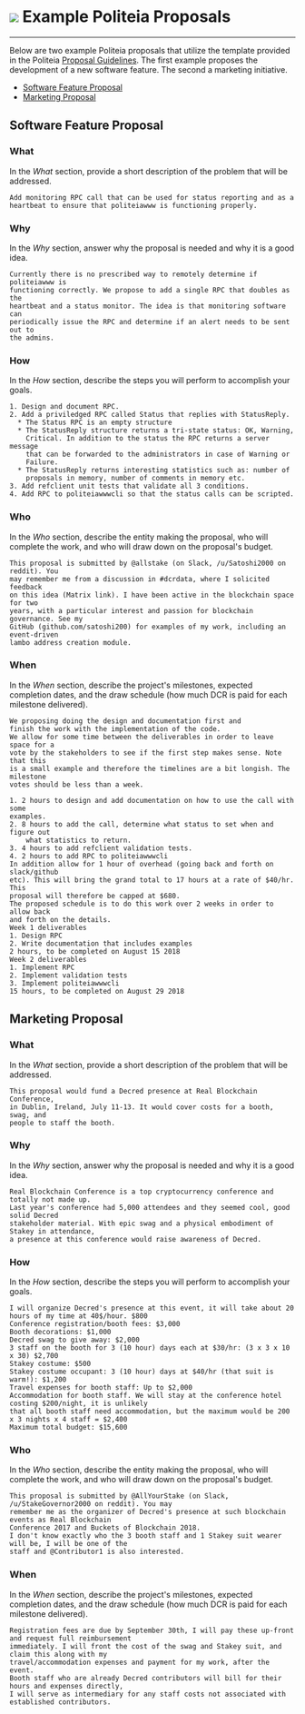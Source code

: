 # <img class="dcr-icon" src="/img/dcr-icons/Politeia.svg" /> Example Politeia Proposals

---

Below are two example Politeia proposals that utilize the template provided in the
Politeia [Proposal Guidelines](proposal-guidelines.md). The first example proposes the 
development of a new software feature. The second a marketing initiative.

- [Software Feature Proposal](#software-feature-proposal)
- [Marketing Proposal](#marketing-proposal)

## Software Feature Proposal

### What

In the *What* section, provide a short description of the problem that will 
be addressed.

    Add monitoring RPC call that can be used for status reporting and as a
    heartbeat to ensure that politeiawww is functioning properly.

### Why

In the *Why* section, answer why the proposal is needed and why it is
a good idea.

    Currently there is no prescribed way to remotely determine if politeiawww is
    functioning correctly. We propose to add a single RPC that doubles as the
    heartbeat and a status monitor. The idea is that monitoring software can
    periodically issue the RPC and determine if an alert needs to be sent out to
    the admins.

### How

In the *How* section, describe the steps you will perform to accomplish your
goals.

    1. Design and document RPC.
    2. Add a priviledged RPC called Status that replies with StatusReply.
      * The Status RPC is an empty structure
      * The StatusReply structure returns a tri-state status: OK, Warning,
        Critical. In addition to the status the RPC returns a server message
        that can be forwarded to the administrators in case of Warning or
        Failure.
      * The StatusReply returns interesting statistics such as: number of
        proposals in memory, number of comments in memory etc.
    3. Add refclient unit tests that validate all 3 conditions.
    4. Add RPC to politeiawwwcli so that the status calls can be scripted.

### Who

In the *Who* section, describe the entity making the proposal, who will
complete the work, and who will draw down on the proposal's budget.

    This proposal is submitted by @allstake (on Slack, /u/Satoshi2000 on reddit). You
    may remember me from a discussion in #dcrdata, where I solicited feedback
    on this idea (Matrix link). I have been active in the blockchain space for two 
    years, with a particular interest and passion for blockchain governance. See my 
    GitHub (github.com/satoshi200) for examples of my work, including an event-driven 
    lambo address creation module.

### When

In the *When* section, describe the project's milestones, expected 
completion dates, and the draw schedule (how much DCR is paid for each milestone delivered).

    We proposing doing the design and documentation first and
    finish the work with the implementation of the code.
    We allow for some time between the deliverables in order to leave space for a
    vote by the stakeholders to see if the first step makes sense. Note that this
    is a small example and therefore the timelines are a bit longish. The milestone
    votes should be less than a week.

    1. 2 hours to design and add documentation on how to use the call with some
    examples.
    2. 8 hours to add the call, determine what status to set when and figure out
        what statistics to return.
    3. 4 hours to add refclient validation tests.
    4. 2 hours to add RPC to politeiawwwcli
    In addition allow for 1 hour of overhead (going back and forth on slack/github
    etc). This will bring the grand total to 17 hours at a rate of $40/hr. This
    proposal will therefore be capped at $680.
    The proposed schedule is to do this work over 2 weeks in order to allow back
    and forth on the details.
    Week 1 deliverables
    1. Design RPC
    2. Write documentation that includes examples
    2 hours, to be completed on August 15 2018
    Week 2 deliverables
    1. Implement RPC
    2. Implement validation tests
    3. Implement politeiawwwcli
    15 hours, to be completed on August 29 2018


## Marketing Proposal

### What

In the *What* section, provide a short description of the problem that will 
be addressed.

    This proposal would fund a Decred presence at Real Blockchain Conference,
    in Dublin, Ireland, July 11-13. It would cover costs for a booth, swag, and
    people to staff the booth.

### Why

In the *Why* section, answer why the proposal is needed and why it is
a good idea.

    Real Blockchain Conference is a top cryptocurrency conference and totally not made up.
    Last year's conference had 5,000 attendees and they seemed cool, good solid Decred
    stakeholder material. With epic swag and a physical embodiment of Stakey in attendance,
    a presence at this conference would raise awareness of Decred.

### How

In the *How* section, describe the steps you will perform to accomplish your
goals.

    I will organize Decred's presence at this event, it will take about 20 hours of my time at 40$/hour. $800
    Conference registration/booth fees: $3,000
    Booth decorations: $1,000
    Decred swag to give away: $2,000
    3 staff on the booth for 3 (10 hour) days each at $30/hr: (3 x 3 x 10 x 30) $2,700
    Stakey costume: $500
    Stakey costume occupant: 3 (10 hour) days at $40/hr (that suit is warm!): $1,200
    Travel expenses for booth staff: Up to $2,000
    Accommodation for booth staff. We will stay at the conference hotel costing $200/night, it is unlikely
    that all booth staff need accommodation, but the maximum would be 200 x 3 nights x 4 staff = $2,400
    Maximum total budget: $15,600

### Who

In the *Who* section, describe the entity making the proposal, who will
complete the work, and who will draw down on the proposal's budget.

    This proposal is submitted by @AllYourStake (on Slack, /u/StakeGovernor2000 on reddit). You may
    remember me as the organizer of Decred's presence at such blockchain events as Real Blockchain
    Conference 2017 and Buckets of Blockchain 2018.
    I don't know exactly who the 3 booth staff and 1 Stakey suit wearer will be, I will be one of the
    staff and @Contributor1 is also interested.

### When

In the *When* section, describe the project's milestones, expected 
completion dates, and the draw schedule (how much DCR is paid for each milestone delivered).

    Registration fees are due by September 30th, I will pay these up-front and request full reimbursement
    immediately. I will front the cost of the swag and Stakey suit, and claim this along with my
    travel/accommodation expenses and payment for my work, after the event.
    Booth staff who are already Decred contributors will bill for their hours and expenses directly,
    I will serve as intermediary for any staff costs not associated with established contributors.


